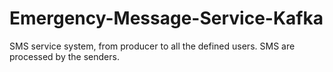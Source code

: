 # Emergency-Message-Service-Kafka
SMS service system, from producer to all the defined users. SMS are processed by the senders.
